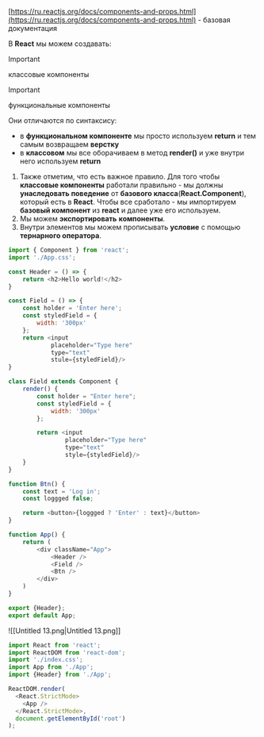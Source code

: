 [https://ru.reactjs.org/docs/components-and-props.html](https://ru.reactjs.org/docs/components-and-props.html) - базовая документация

  

В **React** мы можем создавать:

> [!important]  
> классовые компоненты  
  
> [!important]  
> функциональные компоненты  

Они отличаются по синтаксису:

- в **функциональном компоненте** мы просто используем **return** и тем самым возвращаем **верстку**
- в **классовом** мы все оборачиваем в метод **render()** и уже внутри него используем **return**

  

1. Также отметим, что есть важное правило. Для того чтобы **классовые компоненты** работали правильно - мы должны **унаследовать поведение** от **базового класса**(**React.Component**), который есть в **React**. Чтобы все сработало - мы импортируем **базовый компонент** из **react** и далее уже его используем.
2. Мы можем **экспортировать** **компоненты**.
3. Внутри элементов мы можем прописывать **условие** с помощью **тернарного оператора**.

```JavaScript
import { Component } from 'react';
import './App.css';

const Header = () => {
    return <h2>Hello world!</h2>
}

const Field = () => {
    const holder = 'Enter here';
    const styledField = {
        width: '300px'
    };
    return <input
            placeholder="Type here"
            type="text"
            stule={styledField}/>
}

class Field extends Component {
    render() {
        const holder = "Enter here";
        const styledField = {
            width: '300px'
        };

        return <input
                placeholder="Type here"
                type="text"
                style={styledField}/>
    }
}

function Btn() {
    const text = 'Log in';
    const loggged false;

    return <button>{loggged ? 'Enter' : text}</button>
}

function App() {
    return (
        <div className="App">
            <Header />
            <Field />
            <Btn />
        </div>
    )
}

export {Header};
export default App;
```

![[Untitled 13.png|Untitled 13.png]]

```JavaScript
import React from 'react';
import ReactDOM from 'react-dom';
import './index.css';
import App from './App'; 
import {Header} from './App';

ReactDOM.render(
  <React.StrictMode>
    <App />
  </React.StrictMode>,
  document.getElementById('root')
);
```